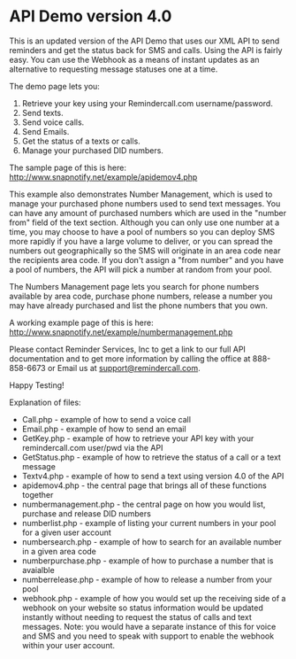 # API Demo version 4.0
This is an updated version of the API Demo that uses our XML API to send reminders and get the status back for SMS and calls. Using the API is fairly easy. You can use the Webhook as a means of instant updates as an alternative to requesting message statuses one at a time.

The demo page lets you:
  1. Retrieve your key using your Remindercall.com username/password.
  2. Send texts.
  3. Send voice calls.
  4. Send Emails.
  5. Get the status of a texts or calls.
  6. Manage your purchased DID numbers.

The sample page of this is here: http://www.snapnotify.net/example/apidemov4.php

This example also demonstrates Number Management, which is used to manage your purchased phone numbers used to send text messages.  You can have any amount of purchased numbers which are used in the "number from" field of the text section.   Although you can only use one number at a time, you may choose to have a pool of numbers so you can deploy SMS more rapidly if you have a large volume to deliver, or you can spread the numbers out geographically so the SMS will originate in an area code near the recipients area code.  If you don't assign a "from number" and you have a pool of numbers, the API will pick a number at random from your pool.

The Numbers Management page lets you search for phone numbers available by area code, purchase phone numbers, release a number you may have already purchased and list the phone numbers that you own.

A working example page of this is here: http://www.snapnotify.net/example/numbermanagement.php

Please contact Reminder Services, Inc to get a link to our full API documentation and to get more information by calling the office at 888-858-6673 or Email us at support@remindercall.com.

Happy Testing!

Explanation of files:
  * Call.php - example of how to send a voice call
  * Email.php - example of how to send an email
  * GetKey.php - example of how to retrieve your API key with your remindercall.com user/pwd via the API
  * GetStatus.php - example of how to retrieve the status of a call or a text message
  * Textv4.php - example of how to send a text using version 4.0 of the API
  * apidemov4.php - the central page that brings all of these functions together
  * numbermanagement.php - the central page on how you would list, purchase and release DID numbers
  * numberlist.php - example of listing your current numbers in your pool for a given user account
  * numbersearch.php - example of how to search for an available number in a given area code
  * numberpurchase.php - example of how to purchase a number that is avaialble
  * numberrelease.php - example of how to release a number from your pool
  * webhook.php - example of how you would set up the receiving side of a webhook on your website so status information would be updated instantly without needing to request the status of calls and text messages.  Note: you would have a separate instance of this for voice and SMS and you need to speak with support to enable the webhook within your user account.
